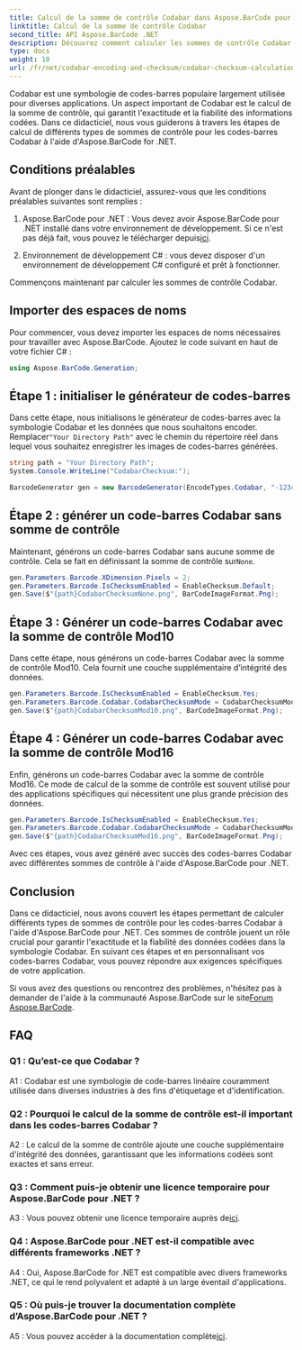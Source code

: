 ```yaml
---
title: Calcul de la somme de contrôle Codabar dans Aspose.BarCode pour .NET
linktitle: Calcul de la somme de contrôle Codabar
second_title: API Aspose.BarCode .NET
description: Découvrez comment calculer les sommes de contrôle Codabar dans .NET à l'aide d'Aspose.BarCode. Améliorez la précision des données dans les codes-barres Codabar. Obtenez des conseils étape par étape.
type: docs
weight: 10
url: /fr/net/codabar-encoding-and-checksum/codabar-checksum-calculation/
---
```

Codabar est une symbologie de codes-barres populaire largement utilisée pour diverses applications. Un aspect important de Codabar est le calcul de la somme de contrôle, qui garantit l'exactitude et la fiabilité des informations codées. Dans ce didacticiel, nous vous guiderons à travers les étapes de calcul de différents types de sommes de contrôle pour les codes-barres Codabar à l'aide d'Aspose.BarCode for .NET.

## Conditions préalables

Avant de plonger dans le didacticiel, assurez-vous que les conditions préalables suivantes sont remplies :

1. Aspose.BarCode pour .NET : Vous devez avoir Aspose.BarCode pour .NET installé dans votre environnement de développement. Si ce n'est pas déjà fait, vous pouvez le télécharger depuis[ici](https://releases.aspose.com/barcode/net/).

2. Environnement de développement C# : vous devez disposer d'un environnement de développement C# configuré et prêt à fonctionner.

Commençons maintenant par calculer les sommes de contrôle Codabar.

## Importer des espaces de noms

Pour commencer, vous devez importer les espaces de noms nécessaires pour travailler avec Aspose.BarCode. Ajoutez le code suivant en haut de votre fichier C# :

```csharp
using Aspose.BarCode.Generation;
```

## Étape 1 : initialiser le générateur de codes-barres

 Dans cette étape, nous initialisons le générateur de codes-barres avec la symbologie Codabar et les données que nous souhaitons encoder. Remplacer`"Your Directory Path"` avec le chemin du répertoire réel dans lequel vous souhaitez enregistrer les images de codes-barres générées.

```csharp
string path = "Your Directory Path";
System.Console.WriteLine("CodabarChecksum:");

BarcodeGenerator gen = new BarcodeGenerator(EncodeTypes.Codabar, "-12345-");
```

## Étape 2 : générer un code-barres Codabar sans somme de contrôle

 Maintenant, générons un code-barres Codabar sans aucune somme de contrôle. Cela se fait en définissant la somme de contrôle sur`None`.

```csharp
gen.Parameters.Barcode.XDimension.Pixels = 2;
gen.Parameters.Barcode.IsChecksumEnabled = EnableChecksum.Default;
gen.Save($"{path}CodabarChecksumNone.png", BarCodeImageFormat.Png);
```

## Étape 3 : Générer un code-barres Codabar avec la somme de contrôle Mod10

Dans cette étape, nous générons un code-barres Codabar avec la somme de contrôle Mod10. Cela fournit une couche supplémentaire d’intégrité des données. 

```csharp
gen.Parameters.Barcode.IsChecksumEnabled = EnableChecksum.Yes;
gen.Parameters.Barcode.Codabar.CodabarChecksumMode = CodabarChecksumMode.Mod10;
gen.Save($"{path}CodabarChecksumMod10.png", BarCodeImageFormat.Png);
```

## Étape 4 : Générer un code-barres Codabar avec la somme de contrôle Mod16

Enfin, générons un code-barres Codabar avec la somme de contrôle Mod16. Ce mode de calcul de la somme de contrôle est souvent utilisé pour des applications spécifiques qui nécessitent une plus grande précision des données.

```csharp
gen.Parameters.Barcode.IsChecksumEnabled = EnableChecksum.Yes;
gen.Parameters.Barcode.Codabar.CodabarChecksumMode = CodabarChecksumMode.Mod16;
gen.Save($"{path}CodabarChecksumMod16.png", BarCodeImageFormat.Png);
```

Avec ces étapes, vous avez généré avec succès des codes-barres Codabar avec différentes sommes de contrôle à l'aide d'Aspose.BarCode pour .NET.

## Conclusion

Dans ce didacticiel, nous avons couvert les étapes permettant de calculer différents types de sommes de contrôle pour les codes-barres Codabar à l'aide d'Aspose.BarCode pour .NET. Ces sommes de contrôle jouent un rôle crucial pour garantir l'exactitude et la fiabilité des données codées dans la symbologie Codabar. En suivant ces étapes et en personnalisant vos codes-barres Codabar, vous pouvez répondre aux exigences spécifiques de votre application.

 Si vous avez des questions ou rencontrez des problèmes, n'hésitez pas à demander de l'aide à la communauté Aspose.BarCode sur le site[Forum Aspose.BarCode](https://forum.aspose.com/c/barcode/13).

## FAQ

### Q1 : Qu’est-ce que Codabar ?

A1 : Codabar est une symbologie de code-barres linéaire couramment utilisée dans diverses industries à des fins d'étiquetage et d'identification.

### Q2 : Pourquoi le calcul de la somme de contrôle est-il important dans les codes-barres Codabar ?

A2 : Le calcul de la somme de contrôle ajoute une couche supplémentaire d'intégrité des données, garantissant que les informations codées sont exactes et sans erreur.

### Q3 : Comment puis-je obtenir une licence temporaire pour Aspose.BarCode pour .NET ?

 A3 : Vous pouvez obtenir une licence temporaire auprès de[ici](https://purchase.aspose.com/temporary-license/).

### Q4 : Aspose.BarCode pour .NET est-il compatible avec différents frameworks .NET ?

A4 : Oui, Aspose.BarCode for .NET est compatible avec divers frameworks .NET, ce qui le rend polyvalent et adapté à un large éventail d'applications.

### Q5 : Où puis-je trouver la documentation complète d’Aspose.BarCode pour .NET ?

 A5 : Vous pouvez accéder à la documentation complète[ici](https://reference.aspose.com/barcode/net/).